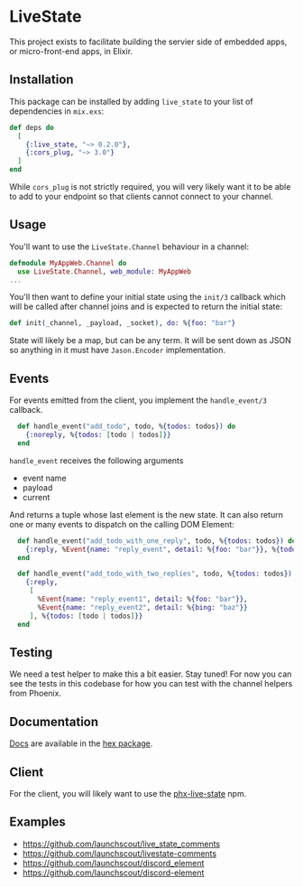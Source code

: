 # LiveState

This project exists to facilitate building the servier side of embedded apps, or micro-front-end apps, 
in Elixir. 

## Installation

This package can be installed
by adding `live_state` to your list of dependencies in `mix.exs`:

```elixir
def deps do
  [
    {:live_state, "~> 0.2.0"},
    {:cors_plug, "~> 3.0"}
  ]
end
```

While `cors_plug` is not strictly required, you will very likely want it to be able to add to your endpoint so that
clients cannot connect to your channel.

## Usage

You'll want to use the `LiveState.Channel` behaviour in a channel:

```elixir
defmodule MyAppWeb.Channel do
  use LiveState.Channel, web_module: MyAppWeb
...
```

You'll then want to define your initial state using the `init/3` callback which will be
called after channel joins and is expected to return the initial state:

```elixir
def init(_channel, _payload, _socket), do: %{foo: "bar"}
```

State will likely be a map, but can be any term. It will be sent down as JSON so anything in it
must have `Jason.Encoder` implementation.

## Events

For events emitted from the client, you implement the `handle_event/3` callback. 

```elixir
  def handle_event("add_todo", todo, %{todos: todos}) do
    {:noreply, %{todos: [todo | todos]}}
  end
```

`handle_event` receives the following arguments

* event name
* payload
* current 

And returns a tuple whose last element is the new state. It can also return 
one or many events to dispatch on the calling DOM Element:

```elixir
  def handle_event("add_todo_with_one_reply", todo, %{todos: todos}) do
    {:reply, %Event{name: "reply_event", detail: %{foo: "bar"}}, %{todos: [todo | todos]}}
  end

  def handle_event("add_todo_with_two_replies", todo, %{todos: todos}) do
    {:reply,
     [
       %Event{name: "reply_event1", detail: %{foo: "bar"}},
       %Event{name: "reply_event2", detail: %{bing: "baz"}}
     ], %{todos: [todo | todos]}}
  end
```

## Testing

We need a test helper to make this a bit easier. Stay tuned! For now you can see the tests
in this codebase for how you can test with the channel helpers from Phoenix.

## Documentation

[Docs](https://hexdocs.pm/live_state/) are available in the [hex package](https://hex.pm/packages/live_state).

## Client

For the client, you will likely want to use the [phx-live-state](https://github.com/gaslight/live-state) npm.

## Examples

* https://github.com/launchscout/live_state_comments
* https://github.com/launchscout/livestate-comments
* https://github.com/launchscout/discord_element
* https://github.com/launchscout/discord-element
